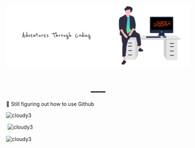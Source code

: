 ![cloudy3 Github Banner](./Github_Banner.svg)

<h1 align="center"> ___ </h1>

🌱 Still figuring out how to use Github

<p align="left"> <img src="https://komarev.com/ghpvc/?username=cloudy3&color=red&label=Profile+Views+:(" alt="cloudy3" /> </p>

<p>&nbsp;<img align="center" src="https://github-readme-stats.vercel.app/api?username=cloudy3&show_icons=true&locale=en&count_private=true&hide=stars&theme=tokyonight" alt="cloudy3" /></p>

<p><img align="center" src="https://github-readme-streak-stats.herokuapp.com/?user=cloudy3&" alt="cloudy3" /></p>
